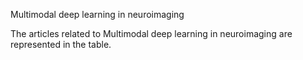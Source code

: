 Multimodal deep learning in neuroimaging

The articles related to Multimodal deep learning in neuroimaging are represented in the table. 

